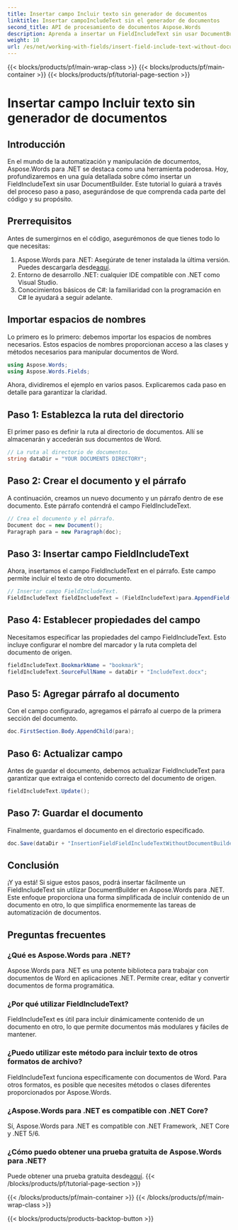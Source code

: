 ```yaml
---
title: Insertar campo Incluir texto sin generador de documentos
linktitle: Insertar campoIncludeText sin el generador de documentos
second_title: API de procesamiento de documentos Aspose.Words
description: Aprenda a insertar un FieldIncludeText sin usar DocumentBuilder en Aspose.Words para .NET con nuestra guía detallada paso a paso.
weight: 10
url: /es/net/working-with-fields/insert-field-include-text-without-document-builder/
---
```


{{< blocks/products/pf/main-wrap-class >}}
{{< blocks/products/pf/main-container >}}
{{< blocks/products/pf/tutorial-page-section >}}

# Insertar campo Incluir texto sin generador de documentos

## Introducción

En el mundo de la automatización y manipulación de documentos, Aspose.Words para .NET se destaca como una herramienta poderosa. Hoy, profundizaremos en una guía detallada sobre cómo insertar un FieldIncludeText sin usar DocumentBuilder. Este tutorial lo guiará a través del proceso paso a paso, asegurándose de que comprenda cada parte del código y su propósito.

## Prerrequisitos

Antes de sumergirnos en el código, asegurémonos de que tienes todo lo que necesitas:

1.  Aspose.Words para .NET: Asegúrate de tener instalada la última versión. Puedes descargarla desde[aquí](https://releases.aspose.com/words/net/).
2. Entorno de desarrollo .NET: cualquier IDE compatible con .NET como Visual Studio.
3. Conocimientos básicos de C#: la familiaridad con la programación en C# le ayudará a seguir adelante.

## Importar espacios de nombres

Lo primero es lo primero: debemos importar los espacios de nombres necesarios. Estos espacios de nombres proporcionan acceso a las clases y métodos necesarios para manipular documentos de Word.

```csharp
using Aspose.Words;
using Aspose.Words.Fields;
```

Ahora, dividiremos el ejemplo en varios pasos. Explicaremos cada paso en detalle para garantizar la claridad.

## Paso 1: Establezca la ruta del directorio

El primer paso es definir la ruta al directorio de documentos. Allí se almacenarán y accederán sus documentos de Word.

```csharp
// La ruta al directorio de documentos.
string dataDir = "YOUR DOCUMENTS DIRECTORY";
```

## Paso 2: Crear el documento y el párrafo

A continuación, creamos un nuevo documento y un párrafo dentro de ese documento. Este párrafo contendrá el campo FieldIncludeText.

```csharp
// Crea el documento y el párrafo.
Document doc = new Document();
Paragraph para = new Paragraph(doc);
```

## Paso 3: Insertar campo FieldIncludeText

Ahora, insertamos el campo FieldIncludeText en el párrafo. Este campo permite incluir el texto de otro documento.

```csharp
// Insertar campo FieldIncludeText.
FieldIncludeText fieldIncludeText = (FieldIncludeText)para.AppendField(FieldType.FieldIncludeText, false);
```

## Paso 4: Establecer propiedades del campo

Necesitamos especificar las propiedades del campo FieldIncludeText. Esto incluye configurar el nombre del marcador y la ruta completa del documento de origen.

```csharp
fieldIncludeText.BookmarkName = "bookmark";
fieldIncludeText.SourceFullName = dataDir + "IncludeText.docx";
```

## Paso 5: Agregar párrafo al documento

Con el campo configurado, agregamos el párrafo al cuerpo de la primera sección del documento.

```csharp
doc.FirstSection.Body.AppendChild(para);
```

## Paso 6: Actualizar campo

Antes de guardar el documento, debemos actualizar FieldIncludeText para garantizar que extraiga el contenido correcto del documento de origen.

```csharp
fieldIncludeText.Update();
```

## Paso 7: Guardar el documento

Finalmente, guardamos el documento en el directorio especificado.

```csharp
doc.Save(dataDir + "InsertionFieldFieldIncludeTextWithoutDocumentBuilder.docx");
```

## Conclusión

¡Y ya está! Si sigue estos pasos, podrá insertar fácilmente un FieldIncludeText sin utilizar DocumentBuilder en Aspose.Words para .NET. Este enfoque proporciona una forma simplificada de incluir contenido de un documento en otro, lo que simplifica enormemente las tareas de automatización de documentos.

## Preguntas frecuentes

### ¿Qué es Aspose.Words para .NET?  
Aspose.Words para .NET es una potente biblioteca para trabajar con documentos de Word en aplicaciones .NET. Permite crear, editar y convertir documentos de forma programática.

### ¿Por qué utilizar FieldIncludeText?  
FieldIncludeText es útil para incluir dinámicamente contenido de un documento en otro, lo que permite documentos más modulares y fáciles de mantener.

### ¿Puedo utilizar este método para incluir texto de otros formatos de archivo?  
FieldIncludeText funciona específicamente con documentos de Word. Para otros formatos, es posible que necesites métodos o clases diferentes proporcionados por Aspose.Words.

### ¿Aspose.Words para .NET es compatible con .NET Core?  
Sí, Aspose.Words para .NET es compatible con .NET Framework, .NET Core y .NET 5/6.

### ¿Cómo puedo obtener una prueba gratuita de Aspose.Words para .NET?  
 Puede obtener una prueba gratuita desde[aquí](https://releases.aspose.com/).
{{< /blocks/products/pf/tutorial-page-section >}}

{{< /blocks/products/pf/main-container >}}
{{< /blocks/products/pf/main-wrap-class >}}

{{< blocks/products/products-backtop-button >}}
